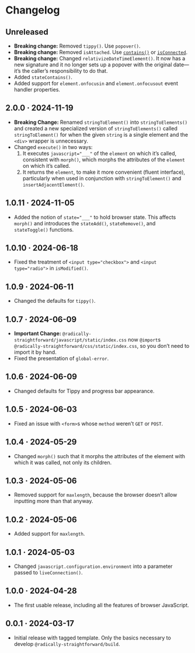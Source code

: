 # Changelog

## Unreleased

- **Breaking change:** Removed `tippy()`. Use `popover()`.
- **Breaking change:** Removed `isAttached`. Use [`contains()`](https://developer.mozilla.org/en-US/docs/Web/API/Node/contains) or [`isConnected`](https://developer.mozilla.org/en-US/docs/Web/API/Node/isConnected).
- **Breaking change:** Changed `relativizeDateTimeElement()`. It now has a new signature and it no longer sets up a popover with the original date—it’s the caller’s responsibility to do that.
- Added `stateContains()`.
- Added support for `element.onfocusin` and `element.onfocusout` event handler properties.

## 2.0.0 · 2024-11-19

- **Breaking Change:** Renamed `stringToElement()` into `stringToElements()` and created a new specialized version of `stringToElements()` called `stringToElement()` for when the given `string` is a single element and the `<div>` wrapper is unnecessary.
- Changed `execute()` in two ways:
  1. It executes `javascript="___"` of the `element` on which it’s called, consistent with `morph()`, which morphs the attributes of the `element` on which it’s called.
  2. It returns the `element`, to make it more convenient (fluent interface), particularly when used in conjunction with `stringToElement()` and `insertAdjacentElement()`.

## 1.0.11 · 2024-11-05

- Added the notion of `state="___"` to hold browser state. This affects `morph()` and introduces the `stateAdd()`, `stateRemove()`, and `stateToggle()` functions.

## 1.0.10 · 2024-06-18

- Fixed the treatment of `<input type="checkbox">` and `<input type="radio">` in `isModified()`.

## 1.0.9 · 2024-06-11

- Changed the defaults for `tippy()`.

## 1.0.7 · 2024-06-09

- **Important Change:** `@radically-straightforward/javascript/static/index.css` now `@import`s `@radically-straightforward/css/static/index.css`, so you don’t need to import it by hand.
- Fixed the presentation of `global-error`.

## 1.0.6 · 2024-06-09

- Changed defaults for Tippy and progress bar appearance.

## 1.0.5 · 2024-06-03

- Fixed an issue with `<form>`s whose `method` weren’t `GET` or `POST`.

## 1.0.4 · 2024-05-29

- Changed `morph()` such that it morphs the attributes of the element with which it was called, not only its children.

## 1.0.3 · 2024-05-06

- Removed support for `maxlength`, because the browser doesn’t allow inputting more than that anyway.

## 1.0.2 · 2024-05-06

- Added support for `maxlength`.

## 1.0.1 · 2024-05-03

- Changed `javascript.configuration.environment` into a parameter passed to `liveConnection()`.

## 1.0.0 · 2024-04-28

- The first usable release, including all the features of browser JavaScript.

## 0.0.1 · 2024-03-17

- Initial release with tagged template. Only the basics necessary to develop `@radically-straightforward/build`.
